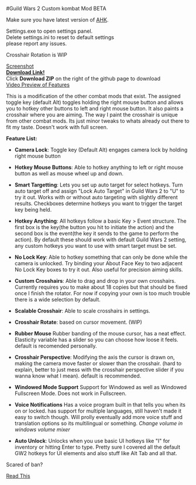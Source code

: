 #Guild Wars 2 Custom kombat Mod BETA

Make sure you have latest version of [AHK](http://ahkscript.org).

Settings.exe to open settings panel.  
Delete settings.ini to reset to default settings  
please report any issues.

Crosshair Rotation is WIP

[Screenshot](http://imgur.com/xS70eCk)  
**[Download Link!](https://github.com/kobitz/gw2kombat)**  
Click **Download ZIP** on the right of the github page to download  
[Video Preview of Features](http://www.twitch.tv/kobitz/c/6270377)  


This is a modification of the other combat mods that exist. The assigned toggle key (default Alt) toggles holding the right mouse button and allows you to hotkey other buttons to left and right mouse button. It also paints a crosshair where you are aiming. The way I paint the crosshair is unique from other combat mods. Its just minor tweaks to whats already out there to fit my taste. Doesn't work with full screen.

**Feature List:**

- **Camera Lock**: Toggle key (Default Alt) engages camera lock by holding right mouse button

- **Hotkey Mouse Buttons**: Able to hotkey anything to left or right mouse button as well as mouse wheel up and down.

- **Smart Targetting**: Lets you set up auto target for select hotkeys. Turn auto target off and assign "Lock Auto Target" in Guild Wars 2 to "U" to try it out. Works with or without auto targeting with slightly different results. Checkboxes determine hotkeys you want to trigger the target key being held.

- **Hotkey Anything**: All hotkeys follow a basic Key > Event structure. The first box is the key(the button you hit to initiate the action) and the second box is the event(the key it sends to the game to perform the action). By default these should work with default Guild Wars 2 setting, any custom hotkeys you want to use with smart target must be set.

- **No Lock Key**: Able to hotkey something that can only be done while the camera is unlocked. Try binding your About Face Key to two adjacent No Lock Key boxes to try it out. Also useful for precision aiming skills.

- **Custom Crosshairs**: Able to drag and drop in your own crosshairs. Currently requires you to make about 18 copies but that should be fixed once I finish the rotator. For now if copying your own is too much trouble there is a wide selection by default.

- **Scalable Crosshair**: Able to scale crosshairs in settings.

- **Crosshair Rotate**: based on cursor movement. (WIP)

- **Rubber Mouse** Rubber banding of the mouse cursor, has a neat effect. Elasticity variable has a slider so you can choose how loose it feels. default is recomended personally.

- **Crosshair Perspective**: Modifying the axis the cursor is drawn on, making the camera move faster or slower than the crosshair. (hard to explain, better to just mess with the crosshair perspective slider if you wanna know what I mean). default is recommended.

- **Windowed Mode Support** Support for Windowed as well as Windowed Fullscreen Mode. Does not work in Fullscreen.

- **Voice Notifications** Has a voice program built in that tells you when its on or locked. has support for multiple languages, still haven't made it easy to switch though. Will prolly eventually add more voice stuff and translation options so its multilingual or something.
*Change volume in windows volume mixer*

- **Auto Unlock**: Unlocks when you use basic UI hotkeys like "I" for inventory or hitting Enter to type. Pretty sure I covered all the default GW2 hotkeys for UI elements and also stuff like Alt Tab and all that.

Scared of ban?

[Read This](http://www.reddit.com/r/Guildwars2/comments/16q7bj/combat_mode_lite/c7yj31y)
